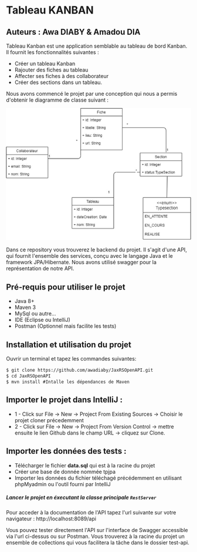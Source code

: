 # Tableau KANBAN
## Auteurs : Awa DIABY & Amadou DIA
Tableau Kanban est une application semblable au tableau de bord Kanban. Il fournit les fonctionnalités suivantes :
   * Créer un tableau Kanban
   * Rajouter des fiches au tableau
   * Affecter ses fiches à des collaborateur
   * Créer des sections dans un tableau.

Nous avons commencé le projet par une conception qui nous a permis d'obtenir le diagramme de classe suivant :

![alt text](https://github.com/awadiaby/JaxRSOpenAPI/blob/master/Diagramme_SIR.jpg?raw=true)

Dans ce repository vous trouverez le backend du projet. Il s'agit d'une API, qui fournit l'ensemble des services,
conçu avec le langage Java et le framework JPA/Hibernate.
Nous avons utilisé swagger pour la représentation de notre API.

## Pré-requis pour utiliser le projet
* Java 8+
* Maven 3
* MySql ou autre...
* IDE (Eclipse ou IntelliJ)
* Postman (Optionnel mais facilite les tests)

## Installation et utilisation du projet
 Ouvrir un terminal et tapez les commandes suivantes:
 ```
 $ git clone https://github.com/awadiaby/JaxRSOpenAPI.git
 $ cd JaxRSOpenAPI
 $ mvn install #Intalle les dépendances de Maven
 ```
## Importer le projet dans IntelliJ :
* 1 - Click sur File -> New -> Project From Existing Sources -> Choisir le projet cloner précedemment
* 2 - Click sur File -> New -> Project From Version Control -> mettre ensuite le lien Github dans le champ URL -> cliquez sur Clone.

## Importer les données des tests :
 - Télécharger le fichier **data.sql** qui est à la racine du projet
 - Créer une base de donnée nommée tpjpa
 - Importer les données du fichier téléchagé précédemment en utilisant phpMyadmin ou l'outil fourni par IntelliJ
 
##### Lancer le projet en éxecutant la classe principale `RestServer`

Pour acceder à la documentation de l'API tapez l'url suivante sur votre navigateur : http://localhost:8089/api

Vous pouvez tester directement l'API sur l'interface de Swagger accessible via l'url ci-dessus ou sur Postman.
Vous trouverez à la racine du projet un ensemble de collections qui vous facilitera la tâche dans le dossier test-api.



